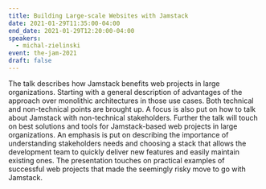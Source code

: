 ```yaml
---
title: Building Large-scale Websites with Jamstack
date: 2021-01-29T11:35:00-04:00
end_date: 2021-01-29T12:20:00-04:00
speakers:
  - michal-zielinski
event: the-jam-2021
draft: false
---
```


The talk describes how Jamstack benefits web projects in large organizations. Starting with a general description of advantages of the approach over monolithic architectures in those use cases. Both technical and non-technical points are brought up. A focus is also put on how to talk about Jamstack with non-technical stakeholders. Further the talk will touch on best solutions and tools for Jamstack-based web projects in large organizations.  An emphasis is put on describing the importance of understanding stakeholders needs and choosing a stack that allows the development team to quickly deliver new features and easily maintain existing ones. The presentation touches on practical examples of successful web projects that made the seemingly risky move to go with Jamstack.
